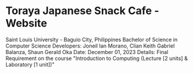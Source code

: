 # Toraya Japanese Snack Cafe - Website
Saint Louis University - Baguio City, Philippines
Bachelor of Science in Computer Science
Developers: Joneil Ian Morano, Clian Keith Gabriel Balanza, Shaun Gerald Oka
Date: December 01, 2023
Details: Final Requirement on the course "Introduction to Computing (Lecture [2 units] & Laboratory [1 unit])"
            
